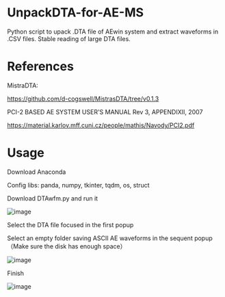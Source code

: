 # UnpackDTA-for-AE-MS
Python script to upack .DTA file of AEwin system and extract waveforms in .CSV files. Stable reading of large DTA files. 

# References
MistraDTA:

https://github.com/d-cogswell/MistrasDTA/tree/v0.1.3

PCI-2 BASED AE SYSTEM USER'S MANUAL Rev 3, APPENDIXII, 2007

https://material.karlov.mff.cuni.cz/people/mathis/Navody/PCI2.pdf

# Usage
Download Anaconda

Config libs: panda, numpy, tkinter, tqdm, os, struct

Download DTAwfm.py and run it

![image](https://github.com/user-attachments/assets/27eb37dc-e517-481c-97b3-780a755f1d7e)

Select the DTA file focused in the first popup

Select an empty folder saving ASCII AE waveforms in the sequent popup（Make sure the disk has enough space）

![image](https://github.com/user-attachments/assets/28eca6b4-74b6-489c-ad55-23bdae5cf237)

Finish

![image](https://github.com/user-attachments/assets/4db06f30-4b51-490b-a6b1-6ea3666f7e82)










